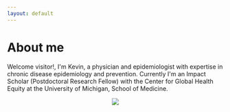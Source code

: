 ```yaml
---
layout: default
---
```


# About me

Welcome visitor!, I'm Kevin,  a physician and epidemiologist with expertise in chronic disease epidemiology and prevention. Currently I'm an Impact Scholar (Postdoctoral Research Fellow) with the Center for Global Health Equity at the University of Michigan, School of Medicine. 

<p align="center">
  <img src="kmartinez.png" />
</p>